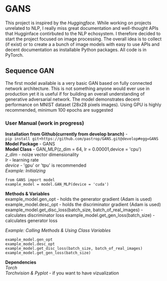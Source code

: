 # GANS
This project is inspired by the *Huggingface*. While working on projects unrelated to NLP, I really miss great documentation and well-thought APIs that Hugginface contirbuted to the NLP echosystem. I therefore decided to start the project focused on image processing. The overall idea is to collect (if exist) or to create a a bunch of image models with easy to use APIs and decent documentation as installable Python packages.  All code is in PyTorch.  
## Sequence GAN
The first model available is a very basic GAN  based on fully connected network architecture.  This is not something anyone would ever use in production yet it is useful if for building an overall understanding of generative adversarial network.  The model demonstrates decent performance on MNIST dataset (28x28 pixels images). Using GPU is highly recommended, minimum 100 epochs are suggested
### User Manual (work in progress)
**Installation from Github(currently from develop branch)** - </br> 
```pip install git+https://github.com/pastrop/GANS.git@develop#egg=GANS```</br>
**Model Package** - GANS</br>
**Model Class**  - GAN_MLP(z_dim = 64, lr = 0.00001,device = 'cpu')</br> 
*z_dim* - noize vector dimensionality</br>
*lr* - learning rate</br>
*device* - 'gpu' or 'tpu' is recommended</br>
*Example: Initialzing*</br> 
```
from GANS import model
example_model = model.GAN_MLP(device = 'cuda')
```
**Methods & Variables**</br> 
example_model.gen_opt - holds the generator gradient (Adam is used)</br>
example_model.desc_opt - holds the discriminator gradient (Adam is used)</br>
example_model.get_disc_loss(batch_size, batch_of_real_images) - calculates discriminator loss
example_model.get_gen_loss(batch_size) - calculates generator loss

*Example: Calling Methods & Using Class Variables*</br> 
```
example_model.gen_opt
example_model.desc_opt
example_model.get_disc_loss(batch_size, batch_of_real_images) 
example_model.get_gen_loss(batch_size)
```


**Dependencies**</br>
*Torch*</br>
*Torchvision & Pyplot* - if you want to have vizualization</br>

   
